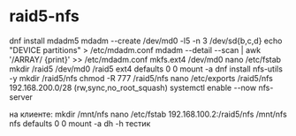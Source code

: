 # raid5-nfs
dnf install mdadm5
mdadm --create /dev/md0 -l5 -n 3 /dev/sd{b,c,d}
echo "DEVICE partitions" > /etc/mdadm.conf
mdadm --detail --scan | awk '/ARRAY/ {print}' >> /etc/mdadm.conf
mkfs.ext4 /dev/md0
nano /etc/fstab
mkdir /raid5
/dev/md0 /raid5 ext4 defaults 0 0
mount -a
dnf install nfs-utils -y
mkdir /raid5/nfs
chmod -R 777 /raid5/nfs 
nano /etc/exports
/raid5/nfs 192.168.200.0/28 (rw,sync,no_root_squash)
systemctl enable --now nfs-server


на клиенте:
mkdir /mnt/nfs
nano /etc/fstab
192.168.100.2:/raid5/nfs /mnt/nfs nfs defaults 0 0
mount -a
dh -h тестик
